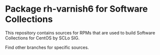 # Package rh-varnish6 for Software Collections

This repository contains sources for RPMs that are used
to build Software Collections for CentOS by SCLo SIG.

Find other branches for specific sources.
